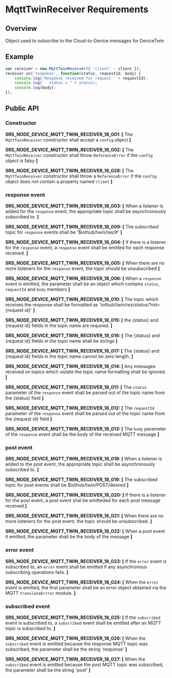# MqttTwinReceiver Requirements

## Overview
Object used to subscribe to the Cloud-to-Device messages for DeviceTwin

## Example
```javascript
var receiver = new MqttTwinReceiver({ 'client' : client });
receiver.on('response', function(status, requestId, body) {
    console.log('Response received for request ' + requestId);
    console.log('  status = " + status);
    console.log(body);
});
```

## Public API

### Constructor

**SRS_NODE_DEVICE_MQTT_TWIN_RECEIVER_18_001: [** The `MqttTwinReceiver` constructor shall accept a `config` object **]**

**SRS_NODE_DEVICE_MQTT_TWIN_RECEIVER_18_002: [** The `MqttTwinReceiver` constructor shall throw `ReferenceError` if the `config` object is falsy **]**

**SRS_NODE_DEVICE_MQTT_TWIN_RECEIVER_18_028: [** The `MqttTwinReceiver` constructor shall throw a `ReferenceError` if the `config` object does not contain a property named `client` **]**

### response event

**SRS_NODE_DEVICE_MQTT_TWIN_RECEIVER_18_003: [** When a listener is added for the `response` event, the appropriate topic shall be asynchronously subscribed to. **]**

**SRS_NODE_DEVICE_MQTT_TWIN_RECEIVER_18_009: [** The subscribed topic for `response` events shall be '$iothub/twin/res/#' **]**

**SRS_NODE_DEVICE_MQTT_TWIN_RECEIVER_18_004: [** If there is a listener for the `response` event, a `response` event shall be emitted for each response received. **]**

**SRS_NODE_DEVICE_MQTT_TWIN_RECEIVER_18_005: [** When there are no more listeners for the `response` event, the topic should be unsubscribed **]**

**SRS_NODE_DEVICE_MQTT_TWIN_RECEIVER_18_006: [** When a `response` event is emitted, the parameter shall be an object which contains `status`, `requestId` and `body` members **]** 

**SRS_NODE_DEVICE_MQTT_TWIN_RECEIVER_18_010: [** The topic which receives the response shall be formatted as '$iothub/twin/res/{status}/?$rid={request id}' **]**

**SRS_NODE_DEVICE_MQTT_TWIN_RECEIVER_18_015: [** the {status} and {request id} fields in the topic name are required. **]**

**SRS_NODE_DEVICE_MQTT_TWIN_RECEIVER_18_016: [** The {status} and {request id} fields in the topic name shall be strings **]**

**SRS_NODE_DEVICE_MQTT_TWIN_RECEIVER_18_017: [** The {status} and {request id} fields in the topic name cannot be zero length. **]**

**SRS_NODE_DEVICE_MQTT_TWIN_RECEIVER_18_014: [** Any messages received on topics which violate the topic name formatting shall be ignored. **]**

**SRS_NODE_DEVICE_MQTT_TWIN_RECEIVER_18_011: [** The `status` parameter of the `response` event shall be parsed out of the topic name from the {status} field **]**

**SRS_NODE_DEVICE_MQTT_TWIN_RECEIVER_18_012: [** The `requestId` parameter of the `response` event shall be parsed out of the topic name from the {request id} field **]**

**SRS_NODE_DEVICE_MQTT_TWIN_RECEIVER_18_013: [** The `body` parameter of the `response` event shall be the body of the received MQTT message **]** 

### post event

**SRS_NODE_DEVICE_MQTT_TWIN_RECEIVER_18_018: [** When a listener is added to the post event, the appropriate topic shall be asynchronously subscribed to. **]**

**SRS_NODE_DEVICE_MQTT_TWIN_RECEIVER_18_019: [** The subscribed topic for post events shall be $iothub/twin/POST/desired **]**

**SRS_NODE_DEVICE_MQTT_TWIN_RECEIVER_18_020: [** If there is a listener for the post event, a post event shal be emitteded for each post message received **]**

**SRS_NODE_DEVICE_MQTT_TWIN_RECEIVER_18_021: [** When there are no more listeners for the post event, the topic should be unsubscribed. **]**

**SRS_NODE_DEVICE_MQTT_TWIN_RECEIVER_18_022: [** When a post event it emitted, the parameter shall be the body of the message **]**

### error event

**SRS_NODE_DEVICE_MQTT_TWIN_RECEIVER_18_023: [** If the `error` event is subscribed to, an `error` event shall be emitted if any asynchronous subscribing operations fails. **]**

**SRS_NODE_DEVICE_MQTT_TWIN_RECEIVER_18_024: [** When the `error` event is emitted, the first parameter shall be an error object obtained via the MQTT `translateErrror` module. **]**

### subscribed event

**SRS_NODE_DEVICE_MQTT_TWIN_RECEIVER_18_025: [** If the `subscribed` event is subscribed to, a `subscribed` event shall be emitted after an MQTT topic is subscribed to. **]**

**SRS_NODE_DEVICE_MQTT_TWIN_RECEIVER_18_026: [** When the `subscribed` event is emitted because the response MQTT topic was subscribed, the parameter shall be the string 'response' **]** 

**SRS_NODE_DEVICE_MQTT_TWIN_RECEIVER_18_027: [** When the `subscribed` event is emitted because the post MQTT topic was subscribed, the parameter shall be the string 'post' **]**
